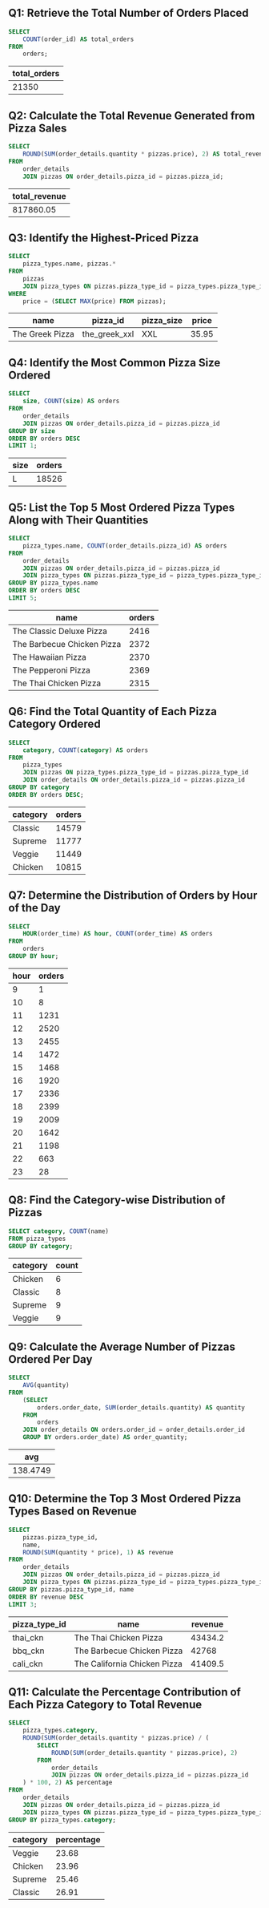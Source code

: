 ## Q1: Retrieve the Total Number of Orders Placed

```sql
SELECT 
    COUNT(order_id) AS total_orders
FROM
    orders;
```

| total_orders |
|--------------|
| 21350        |

## Q2: Calculate the Total Revenue Generated from Pizza Sales

```sql
SELECT 
    ROUND(SUM(order_details.quantity * pizzas.price), 2) AS total_revenue
FROM
    order_details
    JOIN pizzas ON order_details.pizza_id = pizzas.pizza_id;
```

| total_revenue |
|---------------|
| 817860.05     |

## Q3: Identify the Highest-Priced Pizza

```sql
SELECT 
    pizza_types.name, pizzas.*
FROM
    pizzas
    JOIN pizza_types ON pizzas.pizza_type_id = pizza_types.pizza_type_id
WHERE
    price = (SELECT MAX(price) FROM pizzas);
```

| name         | pizza_id      | pizza_size | price |
|--------------|---------------|------------|-------|
| The Greek Pizza | the_greek_xxl | XXL          | 35.95      |

## Q4: Identify the Most Common Pizza Size Ordered

```sql
SELECT 
    size, COUNT(size) AS orders
FROM
    order_details
    JOIN pizzas ON order_details.pizza_id = pizzas.pizza_id
GROUP BY size
ORDER BY orders DESC
LIMIT 1;
```

| size | orders |
|------|--------|
| L    | 18526  |

## Q5: List the Top 5 Most Ordered Pizza Types Along with Their Quantities

```sql
SELECT 
    pizza_types.name, COUNT(order_details.pizza_id) AS orders
FROM
    order_details
    JOIN pizzas ON order_details.pizza_id = pizzas.pizza_id
    JOIN pizza_types ON pizzas.pizza_type_id = pizza_types.pizza_type_id
GROUP BY pizza_types.name
ORDER BY orders DESC
LIMIT 5;
```

| name                      | orders |
|---------------------------|--------|
| The Classic Deluxe Pizza   | 2416   |
| The Barbecue Chicken Pizza | 2372   |
| The Hawaiian Pizza        | 2370   |
| The Pepperoni Pizza       | 2369   |
| The Thai Chicken Pizza    | 2315   |

## Q6: Find the Total Quantity of Each Pizza Category Ordered

```sql
SELECT 
    category, COUNT(category) AS orders
FROM
    pizza_types
    JOIN pizzas ON pizza_types.pizza_type_id = pizzas.pizza_type_id
    JOIN order_details ON order_details.pizza_id = pizzas.pizza_id
GROUP BY category
ORDER BY orders DESC;
```

| category | orders |
|----------|--------|
| Classic  | 14579  |
| Supreme  | 11777  |
| Veggie   | 11449  |
| Chicken  | 10815  |

## Q7: Determine the Distribution of Orders by Hour of the Day

```sql
SELECT 
    HOUR(order_time) AS hour, COUNT(order_time) AS orders
FROM
    orders
GROUP BY hour;
```

| hour | orders |
|------|--------|
| 9    | 1      |
| 10   | 8      |
| 11   | 1231   |
| 12   | 2520   |
| 13   | 2455   |
| 14   | 1472   |
| 15   | 1468   |
| 16   | 1920   |
| 17   | 2336   |
| 18   | 2399   |
| 19   | 2009   |
| 20   | 1642   |
| 21   | 1198   |
| 22   | 663    |
| 23   | 28     |


## Q8: Find the Category-wise Distribution of Pizzas

```sql
SELECT category, COUNT(name)
FROM pizza_types
GROUP BY category;
```

| category | count |
|----------|-------|
| Chicken  | 6     |
| Classic  | 8     |
| Supreme  | 9     |
| Veggie   | 9     |

## Q9: Calculate the Average Number of Pizzas Ordered Per Day

```sql
SELECT 
    AVG(quantity)
FROM
    (SELECT 
        orders.order_date, SUM(order_details.quantity) AS quantity
    FROM
        orders
    JOIN order_details ON orders.order_id = order_details.order_id
    GROUP BY orders.order_date) AS order_quantity;
```

| avg      |
|----------|
| 138.4749 |

## Q10: Determine the Top 3 Most Ordered Pizza Types Based on Revenue

```sql
SELECT 
    pizzas.pizza_type_id,
    name,
    ROUND(SUM(quantity * price), 1) AS revenue
FROM
    order_details
    JOIN pizzas ON order_details.pizza_id = pizzas.pizza_id
    JOIN pizza_types ON pizzas.pizza_type_id = pizza_types.pizza_type_id
GROUP BY pizzas.pizza_type_id, name
ORDER BY revenue DESC
LIMIT 3;
```

| pizza_type_id | name                     | revenue  |
|---------------|--------------------------|----------|
| thai_ckn      | The Thai Chicken Pizza    | 43434.2  |
| bbq_ckn       | The Barbecue Chicken Pizza | 42768    |
| cali_ckn      | The California Chicken Pizza | 41409.5 |

## Q11: Calculate the Percentage Contribution of Each Pizza Category to Total Revenue

```sql
SELECT 
    pizza_types.category,
    ROUND(SUM(order_details.quantity * pizzas.price) / (
        SELECT 
            ROUND(SUM(order_details.quantity * pizzas.price), 2)
        FROM
            order_details
            JOIN pizzas ON order_details.pizza_id = pizzas.pizza_id
    ) * 100, 2) AS percentage
FROM
    order_details
    JOIN pizzas ON order_details.pizza_id = pizzas.pizza_id
    JOIN pizza_types ON pizzas.pizza_type_id = pizza_types.pizza_type_id
GROUP BY pizza_types.category;
```

| category | percentage |
|----------|------------|
| Veggie   | 23.68      |
| Chicken  | 23.96      |
| Supreme  | 25.46      |
| Classic  | 26.91      |

